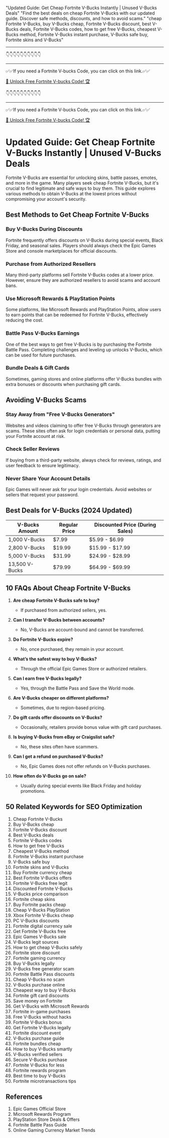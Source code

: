 "Updated Guide: Get Cheap Fortnite V-Bucks Instantly | Unused V-Bucks Deals"
"Find the best deals on cheap Fortnite V-Bucks with our updated guide. Discover safe methods, discounts, and how to avoid scams."
"cheap Fortnite V-Bucks, buy V-Bucks cheap, Fortnite V-Bucks discount, best V-Bucks deals, Fortnite V-Bucks codes, how to get free V-Bucks, cheapest V-Bucks method, Fortnite V-Bucks instant purchase, V-Bucks safe buy, Fortnite skins and V-Bucks"

---

👇👇👇👇👇👇👇👇👇👇

---

✅✅If you need a  Fortnite V-bucks Code, you can click on this link.✅✅

[🚀 Unlock Free Fortnite V-bucks Code! 🏆 ](https://therewardgate.com/free-fortnite-code/)

👇👇👇👇👇👇👇👇👇👇

---

✅✅If you need a  Fortnite V-bucks Code, you can click on this link.✅✅

[🚀 Unlock Free Fortnite V-bucks Code! 🏆 ](https://therewardgate.com/free-fortnite-code/)


# Updated Guide: Get Cheap Fortnite V-Bucks Instantly | Unused V-Bucks Deals

Fortnite V-Bucks are essential for unlocking skins, battle passes, emotes, and more in the game. Many players seek cheap Fortnite V-Bucks, but it's crucial to find legitimate and safe ways to buy them. This guide explores various methods to obtain V-Bucks at the lowest prices without compromising your account's security.

## Best Methods to Get Cheap Fortnite V-Bucks

### Buy V-Bucks During Discounts

Fortnite frequently offers discounts on V-Bucks during special events, Black Friday, and seasonal sales. Players should always check the Epic Games Store and console marketplaces for official discounts.

### Purchase from Authorized Resellers

Many third-party platforms sell Fortnite V-Bucks codes at a lower price. However, ensure they are authorized resellers to avoid scams and account bans.

### Use Microsoft Rewards & PlayStation Points

Some platforms, like Microsoft Rewards and PlayStation Points, allow users to earn points that can be redeemed for Fortnite V-Bucks, effectively reducing the cost.

### Battle Pass V-Bucks Earnings

One of the best ways to get free V-Bucks is by purchasing the Fortnite Battle Pass. Completing challenges and leveling up unlocks V-Bucks, which can be used for future purchases.

### Bundle Deals & Gift Cards

Sometimes, gaming stores and online platforms offer V-Bucks bundles with extra bonuses or discounts when purchasing gift cards.

## Avoiding V-Bucks Scams

### Stay Away from "Free V-Bucks Generators"

Websites and videos claiming to offer free V-Bucks through generators are scams. These sites often ask for login credentials or personal data, putting your Fortnite account at risk.

### Check Seller Reviews

If buying from a third-party website, always check for reviews, ratings, and user feedback to ensure legitimacy.

### Never Share Your Account Details

Epic Games will never ask for your login credentials. Avoid websites or sellers that request your password.

## Best Deals for V-Bucks (2024 Updated)

| V-Bucks Amount  | Regular Price | Discounted Price (During Sales) |
|----------------|--------------|---------------------------------|
| 1,000 V-Bucks | $7.99        | $5.99 - $6.99                  |
| 2,800 V-Bucks | $19.99       | $15.99 - $17.99                |
| 5,000 V-Bucks | $31.99       | $24.99 - $28.99                |
| 13,500 V-Bucks| $79.99       | $64.99 - $69.99                |

## 10 FAQs About Cheap Fortnite V-Bucks

1. **Are cheap Fortnite V-Bucks safe to buy?**
   - If purchased from authorized sellers, yes.

2. **Can I transfer V-Bucks between accounts?**
   - No, V-Bucks are account-bound and cannot be transferred.

3. **Do Fortnite V-Bucks expire?**
   - No, once purchased, they remain in your account.

4. **What’s the safest way to buy V-Bucks?**
   - Through the official Epic Games Store or authorized retailers.

5. **Can I earn free V-Bucks legally?**
   - Yes, through the Battle Pass and Save the World mode.

6. **Are V-Bucks cheaper on different platforms?**
   - Sometimes, due to region-based pricing.

7. **Do gift cards offer discounts on V-Bucks?**
   - Occasionally, retailers provide bonus value with gift card purchases.

8. **Is buying V-Bucks from eBay or Craigslist safe?**
   - No, these sites often have scammers.

9. **Can I get a refund on purchased V-Bucks?**
   - No, Epic Games does not offer refunds on V-Bucks purchases.

10. **How often do V-Bucks go on sale?**
    - Usually during special events like Black Friday and holiday promotions.

## 50 Related Keywords for SEO Optimization

1. Cheap Fortnite V-Bucks
2. Buy V-Bucks cheap
3. Fortnite V-Bucks discount
4. Best V-Bucks deals
5. Fortnite V-Bucks codes
6. How to get free V-Bucks
7. Cheapest V-Bucks method
8. Fortnite V-Bucks instant purchase
9. V-Bucks safe buy
10. Fortnite skins and V-Bucks
11. Buy Fortnite currency cheap
12. Best Fortnite V-Bucks offers
13. Fortnite V-Bucks free legit
14. Discounted Fortnite V-Bucks
15. V-Bucks price comparison
16. Fortnite cheap skins
17. Buy Fortnite packs cheap
18. Cheap V-Bucks PlayStation
19. Xbox Fortnite V-Bucks cheap
20. PC V-Bucks discounts
21. Fortnite digital currency sale
22. Get Fortnite V-Bucks free
23. Epic Games V-Bucks sale
24. V-Bucks legit sources
25. How to get cheap V-Bucks safely
26. Fortnite store discount
27. Fortnite gaming currency
28. Buy V-Bucks legally
29. V-Bucks free generator scam
30. Fortnite Battle Pass discounts
31. Cheap V-Bucks no scam
32. V-Bucks purchase online
33. Cheapest way to buy V-Bucks
34. Fortnite gift card discounts
35. Save money on Fortnite
36. Get V-Bucks with Microsoft Rewards
37. Fortnite in-game purchases
38. Free V-Bucks without hacks
39. Fortnite V-Bucks bonus
40. Get Fortnite V-Bucks legally
41. Fortnite discount event
42. V-Bucks purchase guide
43. Fortnite bundles cheap
44. How to buy V-Bucks smartly
45. V-Bucks verified sellers
46. Secure V-Bucks purchase
47. Fortnite V-Bucks for less
48. Fortnite rewards program
49. Best time to buy V-Bucks
50. Fortnite microtransactions tips

## References

1. Epic Games Official Store
2. Microsoft Rewards Program
3. PlayStation Store Deals & Offers
4. Fortnite Battle Pass Guide
5. Online Gaming Currency Market Trends

